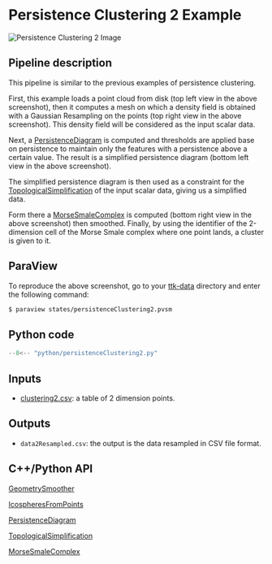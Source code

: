 # Persistence Clustering 2 Example

<!--[![Dragon example video tutorial](https://topology-tool-kit.github.io/img/gallery/dragon.jpg)](https://youtu.be/YVk9vRKIEX8)-->

<!--iframe width="100%" height="420"
src="https://www.youtube.com/embed/YVk9vRKIEX8" frameborder="0"
allowfullscreen></iframe-->

![Persistence Clustering 2 Image](https://topology-tool-kit.github.io/img/gallery/persistenceClustering2.jpeg)

## Pipeline description
<!--This example first loads a triangle mesh from disk.-->
This pipeline is similar to the previous examples of persistence clustering.

First, this example loads a point cloud from disk (top left view in the above screenshot), then it computes a mesh on which a density field is obtained with a Gaussian Resampling on the points (top right view in the above screenshot). This density field will be considered as the input scalar data.
<!--In a pre-processing, the mesh is smoothed and an elevation function is computed on top of it.-->
<!--Then an elevation function is computed on it, and will be considered as the input scalar data for ou.-->

Next, a [PersistenceDiagram](https://topology-tool-kit.github.io/doc/html/classttkPersistenceDiagram.html) is computed and thresholds are applied base on persistence to maintain only the features with a persistence above a certain value. The result is a simplified persistence diagram (bottom left view in the above screenshot).

The simplified persistence diagram is then used as a constraint for the [TopologicalSimplification](https://topology-tool-kit.github.io/doc/html/classttkTopologicalSimplification.html) of the input scalar data, giving us a simplified data.

Form there a [MorseSmaleComplex](https://topology-tool-kit.github.io/doc/html/classttkMorseSmaleComplex.html) is computed (bottom right view in the above screenshot) then smoothed. Finally, by using the identifier of the 2-dimension cell of the Morse Smale complex where one point lands, a cluster is given to it.


<!--This simplified data is then used as the input of the computation of [ScalarFieldCriticalPoints](https://topology-tool-kit.github.io/doc/html/classttkScalarFieldCriticalPoints.html) (top left view, above screenshot) and the [ContourTree (FTM)](https://topology-tool-kit.github.io/doc/html/classttkFTMTree.html) (bottom left view, above screenshot).-->

## ParaView
To reproduce the above screenshot, go to your [ttk-data](https://github.com/topology-tool-kit/ttk-data) directory and enter the following command:
``` bash
$ paraview states/persistenceClustering2.pvsm
```

## Python code

``` python  linenums="1"
--8<-- "python/persistenceClustering2.py"
```

## Inputs
- [clustering2.csv](https://github.com/topology-tool-kit/ttk-data/raw/dev/clustering2.csv): a table of 2 dimension points.

## Outputs
- `data2Resampled.csv`: the output is the data resampled in CSV file format.
<!-- `Segmentation.vtp`: the output Morse Smale complex in VTK file format (bottom right view, above screenshot).-->


## C++/Python API

[GeometrySmoother](https://topology-tool-kit.github.io/doc/html/classttkGeometrySmoother.html)

[IcospheresFromPoints](https://topology-tool-kit.github.io/doc/html/classttkIcospheresFromPoints.html)

[PersistenceDiagram](https://topology-tool-kit.github.io/doc/html/classttkPersistenceDiagram.html)

[TopologicalSimplification](https://topology-tool-kit.github.io/doc/html/classttkTopologicalSimplification.html)

[MorseSmaleComplex](https://topology-tool-kit.github.io/doc/html/classttkMorseSmaleComplex.html)
